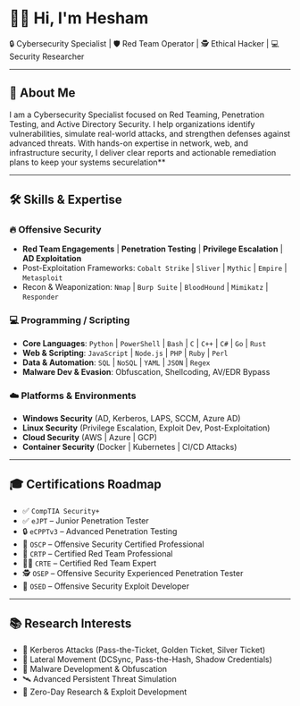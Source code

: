 # 👨‍💻 Hi, I'm Hesham 

🔒 Cybersecurity Specialist | 🛡️ Red Team Operator | 🕵️ Ethical Hacker | 💻 Security Researcher  

---

## 🚀 About Me
I am a Cybersecurity Specialist focused on Red Teaming, Penetration Testing, and Active Directory Security.
I help organizations identify vulnerabilities, simulate real-world attacks, and strengthen defenses against advanced threats.
With hands-on expertise in network, web, and infrastructure security, I deliver clear reports and actionable remediation plans to keep your systems securelation**  

---

## 🛠️ Skills & Expertise
### 🔥 Offensive Security
- **Red Team Engagements** | **Penetration Testing** | **Privilege Escalation** | **AD Exploitation**  
- Post-Exploitation Frameworks: `Cobalt Strike` | `Sliver` | `Mythic` | `Empire` | `Metasploit`  
- Recon & Weaponization: `Nmap` | `Burp Suite` | `BloodHound` | `Mimikatz` | `Responder`  

### 💻 Programming / Scripting
- **Core Languages**: `Python` | `PowerShell` | `Bash` | `C` | `C++` | `C#` | `Go` | `Rust`  
- **Web & Scripting**: `JavaScript` | `Node.js` | `PHP` | `Ruby` | `Perl`  
- **Data & Automation**: `SQL` | `NoSQL` | `YAML` | `JSON` | `Regex`  
- **Malware Dev & Evasion**: Obfuscation, Shellcoding, AV/EDR Bypass  

### ☁️ Platforms & Environments
- **Windows Security** (AD, Kerberos, LAPS, SCCM, Azure AD)  
- **Linux Security** (Privilege Escalation, Exploit Dev, Post-Exploitation)  
- **Cloud Security** (AWS | Azure | GCP)  
- **Container Security** (Docker | Kubernetes | CI/CD Attacks)  

---

## 🎓 Certifications Roadmap
- ✅ `CompTIA Security+`  
- ✅ `eJPT` – Junior Penetration Tester  
- 🔒 `eCPPTv3` – Advanced Penetration Testing  
- 🔑 `OSCP` – Offensive Security Certified Professional  
- 🎯 `CRTP` – Certified Red Team Professional  
- 🏴‍☠️ `CRTE` – Certified Red Team Expert  
- 🕵️ `OSEP` – Offensive Security Experienced Penetration Tester  
- 🧪 `OSED` – Offensive Security Exploit Developer  


---

## 📚 Research Interests
- 🔑 Kerberos Attacks (Pass-the-Ticket, Golden Ticket, Silver Ticket)  
- 🧩 Lateral Movement (DCSync, Pass-the-Hash, Shadow Credentials)  
- 🦠 Malware Development & Obfuscation  
- 🛰️ Advanced Persistent Threat Simulation  
- 🧪 Zero-Day Research & Exploit Development  
